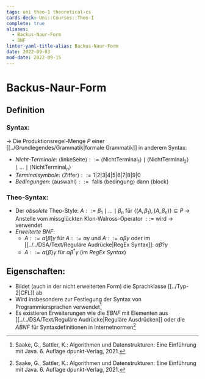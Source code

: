 ```yaml
---
tags: uni theo-1 theoretical-cs
cards-deck: Uni::Courses::Theo-I
complete: true
aliases:
  - Backus-Naur-Form
  - BNF
linter-yaml-title-alias: Backus-Naur-Form
date: 2022-09-03
mod-date: 2022-09-15
---
```


# Backus-Naur-Form

## Definition

### Syntax:
-> Die Produktionsregel-Menge $P$ einer [[../Grundlegendes/Grammatik|formale Grammatik]] in anderem Syntax:
- *Nicht-Terminale*: $\langle\text{linkeSeite}\rangle ::= \langle\text{NichtTerminal}_1\rangle\mid\langle\text{NichtTerminal}_2\rangle\mid\dots\mid\langle\text{NichtTerminal}_n\rangle$
- *Terminalsymbole*: $\langle \text{Ziffer}\rangle ::= 1|2|3|4|5|6|7|8|9|0$
- *Bedingungen*: $\langle\text{auswahl}\rangle ::=\text{ falls }\langle\text{bedingung}\rangle\text{ dann }\langle\text{block}\rangle$

### Theo-Syntax:
- Der *obsolete* Theo-Style: $A::=\beta_1\mid\dots\mid\beta_n$ für $\{(A,\beta_1),(A,\beta_n)\}\subseteq P$
	-> Anstelle vom missglückten Klon-Walross-Operator $::=$ wird $\rightarrow$ verwendet
- *Erweiterte BNF*:
	- $A::=\alpha[\beta]\gamma$ für $A::=\alpha\gamma$ und $A::=\alpha\beta\gamma$ oder im [[../../DSA/Text/Reguläre Audrücke|RegEx Syntax]]: $\alpha\beta?\gamma$ 
	- $A::=\alpha\{\beta\}\gamma$ für $\alpha\beta^*\gamma$ (im *RegEx Syntax*)

## Eigenschaften:
- Bildet (auch in der nicht erweiterten Form) die Sprachklasse [[../Typ-2|CFL]] ab
- Wird insbesondere zur Festlegung der Syntax von Programmiersprachen verwendet[^1]
- Es existieren Erweiterungen wie die *EBNF* mit Elementen aus [[../../DSA/Text/Reguläre Audrücke|Reguläre Ausdrücken]] oder die *ABNF* für Syntaxdefinitionen in Internetnormen[^1]

[^1]:Saake, G., Sattler, K.: Algorithmen und Datenstrukturen: Eine Einführung mit Java. 6. Auflage dpunkt-Verlag, 2021.
